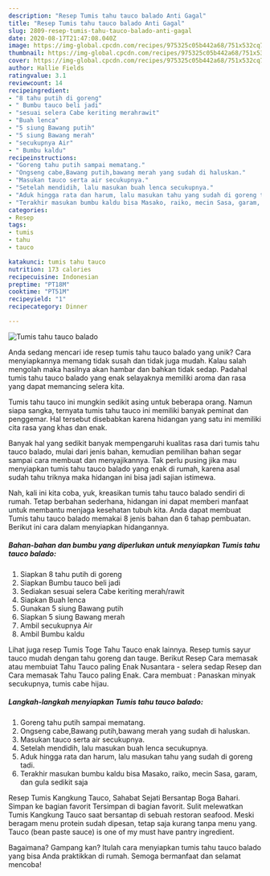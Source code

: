 ```yaml
---
description: "Resep Tumis tahu tauco balado Anti Gagal"
title: "Resep Tumis tahu tauco balado Anti Gagal"
slug: 2809-resep-tumis-tahu-tauco-balado-anti-gagal
date: 2020-08-17T21:47:08.040Z
image: https://img-global.cpcdn.com/recipes/975325c05b442a68/751x532cq70/tumis-tahu-tauco-balado-foto-resep-utama.jpg
thumbnail: https://img-global.cpcdn.com/recipes/975325c05b442a68/751x532cq70/tumis-tahu-tauco-balado-foto-resep-utama.jpg
cover: https://img-global.cpcdn.com/recipes/975325c05b442a68/751x532cq70/tumis-tahu-tauco-balado-foto-resep-utama.jpg
author: Hallie Fields
ratingvalue: 3.1
reviewcount: 14
recipeingredient:
- "8 tahu putih di goreng"
- " Bumbu tauco beli jadi"
- "sesuai selera Cabe keriting merahrawit"
- "Buah lenca"
- "5 siung Bawang putih"
- "5 siung Bawang merah"
- "secukupnya Air"
- " Bumbu kaldu"
recipeinstructions:
- "Goreng tahu putih sampai mematang."
- "Ongseng cabe,Bawang putih,bawang merah yang sudah di haluskan."
- "Masukan tauco serta air secukupnya."
- "Setelah mendidih, lalu masukan buah lenca secukupnya."
- "Aduk hingga rata dan harum, lalu masukan tahu yang sudah di goreng tadi."
- "Terakhir masukan bumbu kaldu bisa Masako, raiko, mecin Sasa, garam, dan gula sedikit saja"
categories:
- Resep
tags:
- tumis
- tahu
- tauco

katakunci: tumis tahu tauco 
nutrition: 173 calories
recipecuisine: Indonesian
preptime: "PT18M"
cooktime: "PT51M"
recipeyield: "1"
recipecategory: Dinner

---
```



![Tumis tahu tauco balado](https://img-global.cpcdn.com/recipes/975325c05b442a68/751x532cq70/tumis-tahu-tauco-balado-foto-resep-utama.jpg)

Anda sedang mencari ide resep tumis tahu tauco balado yang unik? Cara menyiapkannya memang tidak susah dan tidak juga mudah. Kalau salah mengolah maka hasilnya akan hambar dan bahkan tidak sedap. Padahal tumis tahu tauco balado yang enak selayaknya memiliki aroma dan rasa yang dapat memancing selera kita.

Tumis tahu tauco ini mungkin sedikit asing untuk beberapa orang. Namun siapa sangka, ternyata tumis tahu tauco ini memiliki banyak peminat dan penggemar. Hal tersebut disebabkan karena hidangan yang satu ini memiliki cita rasa yang khas dan enak.

Banyak hal yang sedikit banyak mempengaruhi kualitas rasa dari tumis tahu tauco balado, mulai dari jenis bahan, kemudian pemilihan bahan segar sampai cara membuat dan menyajikannya. Tak perlu pusing jika mau menyiapkan tumis tahu tauco balado yang enak di rumah, karena asal sudah tahu triknya maka hidangan ini bisa jadi sajian istimewa.


Nah, kali ini kita coba, yuk, kreasikan tumis tahu tauco balado sendiri di rumah. Tetap berbahan sederhana, hidangan ini dapat memberi manfaat untuk membantu menjaga kesehatan tubuh kita. Anda dapat membuat Tumis tahu tauco balado memakai 8 jenis bahan dan 6 tahap pembuatan. Berikut ini cara dalam menyiapkan hidangannya.

<!--inarticleads1-->

##### Bahan-bahan dan bumbu yang diperlukan untuk menyiapkan Tumis tahu tauco balado:

1. Siapkan 8 tahu putih di goreng
1. Siapkan  Bumbu tauco beli jadi
1. Sediakan sesuai selera Cabe keriting merah/rawit
1. Siapkan Buah lenca
1. Gunakan 5 siung Bawang putih
1. Siapkan 5 siung Bawang merah
1. Ambil secukupnya Air
1. Ambil  Bumbu kaldu


Lihat juga resep Tumis Toge Tahu Tauco enak lainnya. Resep tumis sayur tauco mudah dengan tahu goreng dan tauge. Berikut Resep Cara memasak atau membuiat Tahu Tauco paling Enak Nusantara - selera sedap Resep dan Cara memasak Tahu Tauco paling Enak. Cara membuat : Panaskan minyak secukupnya, tumis cabe hijau. 

<!--inarticleads2-->

##### Langkah-langkah menyiapkan Tumis tahu tauco balado:

1. Goreng tahu putih sampai mematang.
1. Ongseng cabe,Bawang putih,bawang merah yang sudah di haluskan.
1. Masukan tauco serta air secukupnya.
1. Setelah mendidih, lalu masukan buah lenca secukupnya.
1. Aduk hingga rata dan harum, lalu masukan tahu yang sudah di goreng tadi.
1. Terakhir masukan bumbu kaldu bisa Masako, raiko, mecin Sasa, garam, dan gula sedikit saja


Resep Tumis Kangkung Tauco, Sahabat Sejati Bersantap Boga Bahari. Simpan ke bagian favorit Tersimpan di bagian favorit. Sulit melewatkan Tumis Kangkung Tauco saat bersantap di sebuah restoran seafood. Meski beragam menu protein sudah dipesan, tetap saja kurang tanpa menu yang. Tauco (bean paste sauce) is one of my must have pantry ingredient. 

Bagaimana? Gampang kan? Itulah cara menyiapkan tumis tahu tauco balado yang bisa Anda praktikkan di rumah. Semoga bermanfaat dan selamat mencoba!
